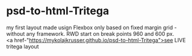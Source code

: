 # psd-to-html-Tritega
my first layout made usign Flexbox only based on fixed margin grid - without any framework. RWD start on break points 960 and 600 px.
<br>
<a href-"https://mykolajkrusser.github.io/psd-to-html-Tritega">see LIVE tritega layout</a>
